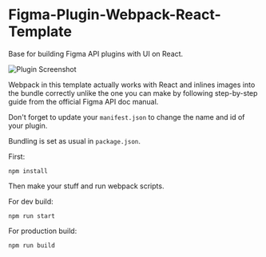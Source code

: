 # Figma-Plugin-Webpack-React-Template
Base for building Figma API plugins with UI on React.

![Plugin Screenshot](https://i.imgur.com/mE8fKnG.png)

Webpack in this template actually works with React and inlines images into the bundle correctly unlike the one you can make by following step-by-step guide from the official Figma API doc manual.

Don't forget to update your `manifest.json` to change the name and id of your plugin.

Bundling is set as usual in `package.json`.

First:
```
npm install
```
Then make your stuff and run webpack scripts.

For dev build:
```
npm run start
```

For production build:
```
npm run build
```
